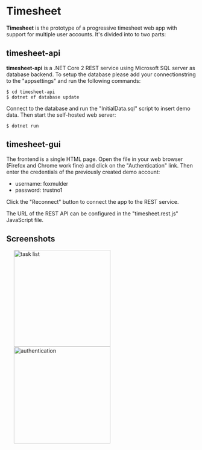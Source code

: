 # Timesheet

**Timesheet** is the prototype of a progressive timesheet web app with support
for multiple user accounts. It's divided into to two parts:

## timesheet-api

**timesheet-api** is a .NET Core 2 REST service using Microsoft SQL server
as database backend. To setup the database please add your connectionstring to
the "appsettings" and run the following commands:

```
$ cd timesheet-api
$ dotnet ef database update
```

Connect to the database and run the "InitialData.sql" script to insert demo data.
Then start the self-hosted web server:

```
$ dotnet run
```

## timesheet-gui

The frontend is a single HTML page. Open the file in your web browser
(Firefox and Chrome work fine) and click on the "Authentication" link. Then enter
the credentials of the previously created demo account:

* username: foxmulder
* password: trustno1

Click the "Reconnect" button to connect the app to the REST service.

The URL of the REST API can be configured in the "timesheet.rest.js" JavaScript
file.

## Screenshots

<div id="screenshots" style="padding-left:20px;">
  <a href="/images/timesheet00.png" class="thumbnail" data-lightbox="timesheet"><img class="thumbnail" style="width:256px;" src="/images/timesheet00.png" alt="task list" /></a>
  <a href="/images/timesheet01.png" class="thumbnail" data-lightbox="timesheet"><img class="thumbnail" style="width:256px;" src="/images/timesheet01.png" alt="authentication" /></a>
</div>

